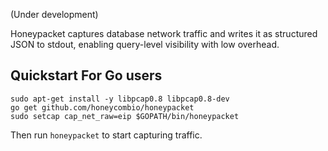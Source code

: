 (Under development)

Honeypacket captures database network traffic and writes it as structured JSON
to stdout, enabling query-level visibility with low overhead.


## Quickstart For Go users


```
sudo apt-get install -y libpcap0.8 libpcap0.8-dev
go get github.com/honeycombio/honeypacket
sudo setcap cap_net_raw=eip $GOPATH/bin/honeypacket
```

Then run `honeypacket` to start capturing traffic.

